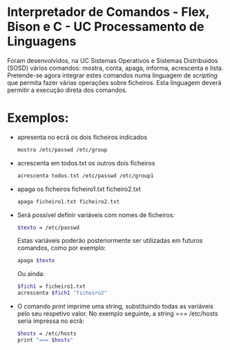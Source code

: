 
# Interpretador de Comandos - Flex, Bison e C - UC Processamento de Linguagens

Foram desenvolvidos, na UC Sistemas Operativos e Sistemas Distribuidos (SOSD) vários comandos: mostra, conta, apaga, informa, acrescenta e lista. Pretende-se agora integrar estes comandos numa linguagem de *scripting* que permita fazer várias operações sobre ficheiros. Esta linguagem deverá permitir a execução direta dos comandos.

# Exemplos:
- apresenta no ecrã os dois ficheiros indicados
  ```sh
  mostra /etc/passwd /etc/group
  ```
- acrescenta em todos.txt os outros dois ficheiros  
  ```sh
  acrescenta todos.txt /etc/passwd /etc/group1
  ```
- apaga os ficheiros ficheiro1.txt ficheiro2.txt
  ```sh
  apaga ficheiro1.txt ficheiro2.txt
  ```
- Será possível definir variáveis com nomes de ficheiros:
  ```sh
  $texto = /etc/passwd
  ```
  Estas variáveis poderão posteriormente ser utilizadas em futuros comandos, como por exemplo:
   ```sh
  apaga $texto
  ```
  Ou ainda:
  ```sh
  $fich1 = ficheiro1.txt
  acrescenta $fich1 "ficheiro2"
  ```
 - O comando *print* imprime uma string, substituindo todas as variáveis pelo seu respetivo valor. No exemplo seguinte, a string
   === /etc/hosts seria impressa no ecrã:
   ```sh
   $hosts = /etc/hosts
   print "=== $hosts"
   ```
